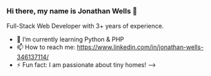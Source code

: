 ### Hi there, my name is Jonathan Wells 👋

Full-Stack Web Developer with 3+ years of experience.

- 🌱 I’m currently learning Python & PHP
- 📫 How to reach me: https://www.linkedin.com/in/jonathan-wells-346137114/
- ⚡ Fun fact: I am passionate about tiny homes! 
-->

